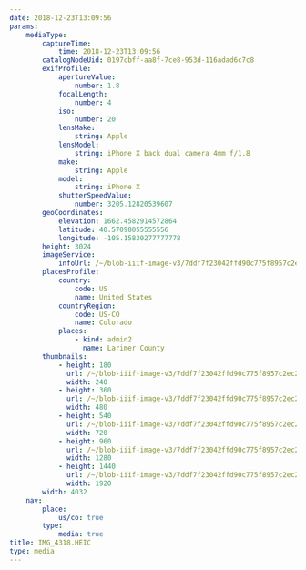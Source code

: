 ```yaml
---
date: 2018-12-23T13:09:56
params:
    mediaType:
        captureTime:
            time: 2018-12-23T13:09:56
        catalogNodeUid: 0197cbff-aa8f-7ce8-953d-116adad6c7c8
        exifProfile:
            apertureValue:
                number: 1.8
            focalLength:
                number: 4
            iso:
                number: 20
            lensMake:
                string: Apple
            lensModel:
                string: iPhone X back dual camera 4mm f/1.8
            make:
                string: Apple
            model:
                string: iPhone X
            shutterSpeedValue:
                number: 3205.12820539607
        geoCoordinates:
            elevation: 1662.4582914572864
            latitude: 40.57098055555556
            longitude: -105.15830277777778
        height: 3024
        imageService:
            infoUrl: /~/blob-iiif-image-v3/7ddf7f23042ffd90c775f8957c2ec2e38085d401978d260141156f19ee3381d4/info.json
        placesProfile:
            country:
                code: US
                name: United States
            countryRegion:
                code: US-CO
                name: Colorado
            places:
                - kind: admin2
                  name: Larimer County
        thumbnails:
            - height: 180
              url: /~/blob-iiif-image-v3/7ddf7f23042ffd90c775f8957c2ec2e38085d401978d260141156f19ee3381d4/full/240%2C180/0/default.jpg
              width: 240
            - height: 360
              url: /~/blob-iiif-image-v3/7ddf7f23042ffd90c775f8957c2ec2e38085d401978d260141156f19ee3381d4/full/480%2C360/0/default.jpg
              width: 480
            - height: 540
              url: /~/blob-iiif-image-v3/7ddf7f23042ffd90c775f8957c2ec2e38085d401978d260141156f19ee3381d4/full/720%2C540/0/default.jpg
              width: 720
            - height: 960
              url: /~/blob-iiif-image-v3/7ddf7f23042ffd90c775f8957c2ec2e38085d401978d260141156f19ee3381d4/full/1280%2C960/0/default.jpg
              width: 1280
            - height: 1440
              url: /~/blob-iiif-image-v3/7ddf7f23042ffd90c775f8957c2ec2e38085d401978d260141156f19ee3381d4/full/1920%2C1440/0/default.jpg
              width: 1920
        width: 4032
    nav:
        place:
            us/co: true
        type:
            media: true
title: IMG_4318.HEIC
type: media
---
```

